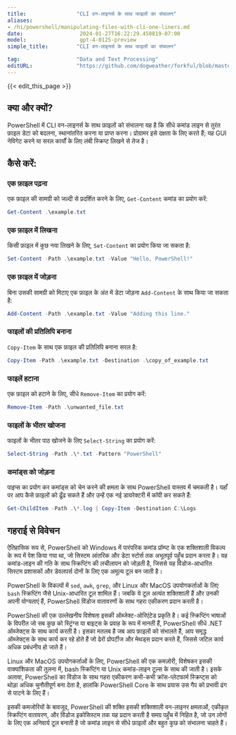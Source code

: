```yaml
---
title:                "CLI वन-लाइनर्स के साथ फाइलों का संचालन"
aliases:
- /hi/powershell/manipulating-files-with-cli-one-liners.md
date:                  2024-01-27T16:22:29.450819-07:00
model:                 gpt-4-0125-preview
simple_title:         "CLI वन-लाइनर्स के साथ फाइलों का संचालन"

tag:                  "Data and Text Processing"
editURL:              "https://github.com/dogweather/forkful/blob/master/content/hi/powershell/manipulating-files-with-cli-one-liners.md"
---
```


{{< edit_this_page >}}

## क्या और क्यों?

PowerShell में CLI वन-लाइनर्स के साथ फ़ाइलों को संभालना यह है कि सीधे कमांड लाइन से तुरंत फ़ाइल डेटा को बदलना, स्थानांतरित करना या प्राप्त करना। प्रोग्रामर इसे दक्षता के लिए करते हैं; यह GUI नेविगेट करने या सरल कार्यों के लिए लंबी स्क्रिप्ट लिखने से तेज है।

## कैसे करें:

### एक फ़ाइल पढ़ना
एक फ़ाइल की सामग्री को जल्दी से प्रदर्शित करने के लिए, `Get-Content` कमांड का प्रयोग करें:
```PowerShell
Get-Content .\example.txt
```

### एक फ़ाइल में लिखना
किसी फ़ाइल में कुछ नया लिखने के लिए, `Set-Content` का प्रयोग किया जा सकता है:
```PowerShell
Set-Content -Path .\example.txt -Value "Hello, PowerShell!"
```

### एक फ़ाइल में जोड़ना
बिना उसकी सामग्री को मिटाए एक फ़ाइल के अंत में डेटा जोड़ना `Add-Content` के साथ किया जा सकता है:
```PowerShell
Add-Content -Path .\example.txt -Value "Adding this line."
```

### फाइलों की प्रतिलिपि बनाना
`Copy-Item` के साथ एक फ़ाइल की प्रतिलिपि बनाना सरल है:
```PowerShell
Copy-Item -Path .\example.txt -Destination .\copy_of_example.txt
```

### फाइलें हटाना
एक फ़ाइल को हटाने के लिए, सीधे `Remove-Item` का प्रयोग करें:
```PowerShell
Remove-Item -Path .\unwanted_file.txt
```

### फाइलों के भीतर खोजना
फाइलों के भीतर पाठ खोजने के लिए `Select-String` का प्रयोग करें:
```PowerShell
Select-String -Path .\*.txt -Pattern "PowerShell"
```

### कमांड्स को जोड़ना
पाइप्स का प्रयोग कर कमांड्स को चेन करने की क्षमता के साथ PowerShell वास्तव में चमकती है। यहाँ पर आप कैसे फ़ाइलों को ढूँढ सकते हैं और उन्हें एक नई डायरेक्टरी में कॉपी कर सकते हैं:
```PowerShell
Get-ChildItem -Path .\*.log | Copy-Item -Destination C:\Logs
```

## गहराई से विवेचन

ऐतिहासिक रूप से, PowerShell को Windows में पारंपरिक कमांड प्रॉम्प्ट के एक शक्तिशाली विकल्प के रूप में पेश किया गया था, जो सिस्टम आंतरिक और डेटा स्टोर्स तक अभूतपूर्व पहुँच प्रदान करता है। यह कमांड-लाइन की गति के साथ स्क्रिप्टिंग की लचीलापन को जोड़ती है, जिससे यह विंडोज-आधारित सिस्टम प्रशासकों और डेवलपर्स दोनों के लिए एक अमूल्य टूल बन जाती है।

PowerShell के विकल्पों में `sed`, `awk`, `grep`, और Linux और MacOS उपयोगकर्ताओं के लिए `bash` स्क्रिप्टिंग जैसे Unix-आधारित टूल शामिल हैं। जबकि ये टूल अत्यंत शक्तिशाली हैं और उनकी अपनी योग्यताएं हैं, PowerShell विंडोज वातावरणों के साथ गहरा एकीकरण प्रदान करती है।

PowerShell की एक उल्लेखनीय विशेषता इसकी ऑब्जेक्ट-ओरिएंटेड प्रकृति है। कई स्क्रिप्टिंग भाषाओं के विपरीत जो सब कुछ को स्ट्रिंग्स या बाइट्स के प्रवाह के रूप में मानती हैं, PowerShell सीधे .NET ऑब्जेक्ट्स के साथ कार्य करती है। इसका मतलब है जब आप फ़ाइलों को संभालते हैं, आप समृद्ध ऑब्जेक्ट्स के साथ कार्य कर रहे होते हैं जो ढेरों प्रोपर्टीज और मेथड्स प्रदान करते हैं, जिससे जटिल कार्य अधिक प्रबंधनीय हो जाते हैं।

Linux और MacOS उपयोगकर्ताओं के लिए, PowerShell की एक कमज़ोरी, विशेषकर इसकी वाक्यांशिकता की तुलना में, bash स्क्रिप्टिंग या Unix कमांड-लाइन टूल्स के साथ की जाती है। इसके अलावा, PowerShell का विंडोज के साथ गहरा एकीकरण कभी-कभी क्रॉस-प्लेटफार्म स्क्रिप्ट्स को थोड़ा अधिक चुनौतीपूर्ण बना देता है, हालांकि PowerShell Core के साथ प्रयास उस गैप को प्रभावी ढंग से पाटने के लिए हैं।

इसकी कमजोरियों के बावजूद, PowerShell की शक्ति इसकी शक्तिशाली वन-लाइनर क्षमताओं, एकीकृत स्क्रिप्टिंग वातावरण, और विंडोज इकोसिस्टम तक यह प्रदान करती है समग्र पहुँच में निहित है, जो उन लोगों के लिए एक अनिवार्य टूल बनाती है जो कमांड लाइन से सीधे फ़ाइलों और बहुत कुछ को संभालना चाहते हैं।
